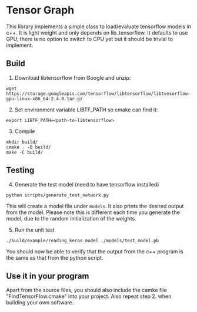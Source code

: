 Tensor Graph
===

This library implements a simple class to load/evaluate tensorflow models in c++. It is light weight and only depends on lib_tensorflow. It defaults to use GPU, there is no option to switch to CPU yet but it should be trivial to implement.

## Build

1. Download libtensorflow from Google and unzip:

```
wget https://storage.googleapis.com/tensorflow/libtensorflow/libtensorflow-gpu-linux-x86_64-2.4.0.tar.gz
```

2. Set environment variable LIBTF_PATH so cmake can find it:

```
export LIBTF_PATH=<path-to-libtensorflow>
```

3. Compile 

```
mkdir build/
cmake . -B build/
make -C build/
```

## Testing

4. Generate the test model (need to have tensorflow installed)

```
python scripts/generate_test_network.py
```

This will create a model file under ```models```. It also prints the desired output from the model. Please note this is different each time you generate the model, due to the random initialization of the weights.

5. Run the unit test

```
./build/example/reading_keras_model ./models/test_model.pb
```

You should now be able to verify that the output from the c++ program is the same as that from the python script. 

## Use it in your program

Apart from the source files, you should also include the camke file "FindTensorFlow.cmake" into your project. Also repeat step 2. when building your own software.